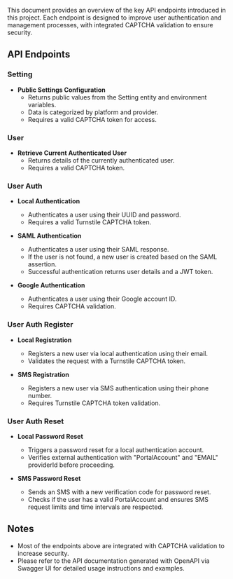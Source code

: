 This document provides an overview of the key API endpoints introduced in this project. Each endpoint is designed to
improve user authentication and management processes, with integrated CAPTCHA validation to ensure security.

## API Endpoints

### Setting

- **Public Settings Configuration**
    - Returns public values from the Setting entity and environment variables.
    - Data is categorized by platform and provider.
    - Requires a valid CAPTCHA token for access.

### User

- **Retrieve Current Authenticated User**
    - Returns details of the currently authenticated user.
    - Requires a valid CAPTCHA token.

### User Auth

- **Local Authentication**
    - Authenticates a user using their UUID and password.
    - Requires a valid Turnstile CAPTCHA token.

- **SAML Authentication**
    - Authenticates a user using their SAML response.
    - If the user is not found, a new user is created based on the SAML assertion.
    - Successful authentication returns user details and a JWT token.

- **Google Authentication**
    - Authenticates a user using their Google account ID.
    - Requires CAPTCHA validation.

### User Auth Register

- **Local Registration**
    - Registers a new user via local authentication using their email.
    - Validates the request with a Turnstile CAPTCHA token.

- **SMS Registration**
    - Registers a new user via SMS authentication using their phone number.
    - Requires Turnstile CAPTCHA token validation.

### User Auth Reset

- **Local Password Reset**
    - Triggers a password reset for a local authentication account.
    - Verifies external authentication with "PortalAccount" and "EMAIL" providerId before proceeding.

- **SMS Password Reset**
    - Sends an SMS with a new verification code for password reset.
    - Checks if the user has a valid PortalAccount and ensures SMS request limits and time intervals are respected.

## Notes

- Most of the endpoints above are integrated with CAPTCHA validation to increase security.
- Please refer to the API documentation generated with OpenAPI via Swagger UI for detailed usage instructions and
  examples.

